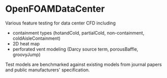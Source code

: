 # OpenFOAMDataCenter
Various feature testing for data center CFD including 
* containment types (hotandCold, partialCold, non-containment, coldAisleContainment)
* 2D heat map
* perforated vent modeling (Darcy source term, porousBaffle, groovyJump)

Test models are benchmarked against existing models from journal papers and public manufacturers' specification.
